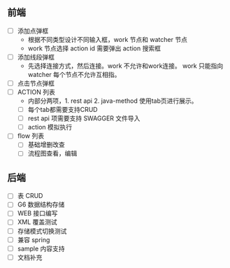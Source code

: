 ## 前端
- [ ] 添加点弹框
  - 根据不同类型设计不同输入框，work 节点和 watcher 节点
  - work 节点选择 action id 需要弹出 action 搜索框 
- [ ] 添加线段弹框
  - 先选择连接方式，然后连接。work 不允许和work连接。 work 只能指向 watcher 每个节点不允许互相指。
- [ ] 点击节点弹框
- [ ] ACTION 列表
  - 内部分两项，1. rest api 2. java-method 使用tab页进行展示。
  - [ ] 每个tab都需要支持CRUD
  - [ ] rest api 项需要支持 SWAGGER 文件导入
  - [ ] action 模拟执行
- [ ] flow 列表
  - [ ] 基础增删改查
  - [ ] 流程图查看，编辑

## 后端
- [ ] 表 CRUD 
- [ ] G6 数据结构存储
- [ ] WEB 接口编写
- [ ] XML 覆盖测试
- [ ] 存储模式切换测试
- [ ] 兼容 spring 
- [ ] sample 内容支持
- [ ] 文档补充